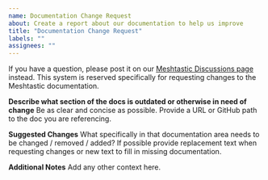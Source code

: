 ```yaml
---
name: Documentation Change Request
about: Create a report about our documentation to help us improve
title: "Documentation Change Request"
labels: ""
assignees: ""
---
```


If you have a question, please post it on our [Meshtastic Discussions page](https://github.com/orgs/meshtastic/discussions) instead. This system is reserved specifically for requesting changes to the Meshtastic documentation.

**Describe what section of the docs is outdated or otherwise in need of change**
Be as clear and concise as possible. Provide a URL or GitHub path to the doc you are referencing.

**Suggested Changes**
What specifically in that documentation area needs to be changed / removed / added?
If possible provide replacement text when requesting changes or new text to fill in missing documentation.

**Additional Notes**
Add any other context here.

